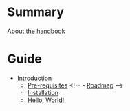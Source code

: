 # Summary

[About the handbook](./about.md)

# Guide

- [Introduction](./introduction/README.md)
  - [Pre-requisites](./introduction/prerequisites.md)
  \<!-- - [Roadmap](./introduction/roadmap.md) -->
  - [Installation](./introduction/installation.md)
  - [Hello, World!](./introduction/hello_world.md)
<!-- - [Tools](./tools.md) -->
<!-- - [Basic Elements](./basic_elements.md) -->
<!-- - [Structured Programming](./structured_programming/README.md) -->
  <!-- - [Sequence](./structured_programming/sequence.md) -->
  <!-- - [Decision](./structured_programming/decision.md) -->
  <!-- - [Repetition](./structured_programming/repetition.md) -->
  <!-- - [Functions](./structured_programming/functions.md) -->
<!-- - [Ownership & Borrowing](./ownership_and_borrowing.md) -->
<!-- - [Types & Traits](./types_and_traits.md) -->
<!-- - [Generic Code](./generics.md) -->
<!-- - [Project's Structure](./project_structure.md) -->
<!-- - [Functional Programming](./functional_programming.md) -->

<!-- # Advanced Topics -->

<!-- - [Advanced Topics](./advanced_topics.md) -->

<!-- # Training Projects -->

<!-- - [Training Projects](./training_projects.md) -->
